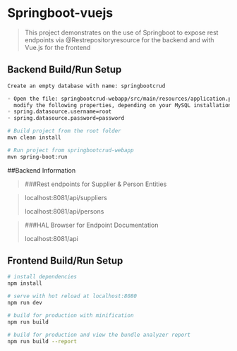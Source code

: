 # Springboot-vuejs 

> This project demonstrates on the use of Springboot to expose rest endpoints via @Restrepositoryresource for the backend
> and with Vue.js for the frontend

## Backend Build/Run Setup

``` bash
Create an empty database with name: springbootcrud

◦ Open the file: springbootcrud-webapp/src/main/resources/application.properties and
  modify the following properties, depending on your MySQL installation:
◦ spring.datasource.username=root
◦ spring.datasource.password=password

# Build project from the root folder
mvn clean install 

# Run project from springbootcrud-webapp
mvn spring-boot:run

```
##Backend Information
>###Rest endpoints for Supplier & Person Entities

>localhost:8081/api/suppliers
>
>localhost:8081/api/persons

>###HAL Browser for Endpoint Documentation
>
>localhost:8081/api

## Frontend Build/Run Setup
``` bash
# install dependencies
npm install

# serve with hot reload at localhost:8080
npm run dev

# build for production with minification
npm run build

# build for production and view the bundle analyzer report
npm run build --report
```
